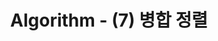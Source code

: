 ---
title: "Algorithm - (7) 병합 정렬"
published: false
categories:
  - Algorithm
tags:
  - Algorithm
---